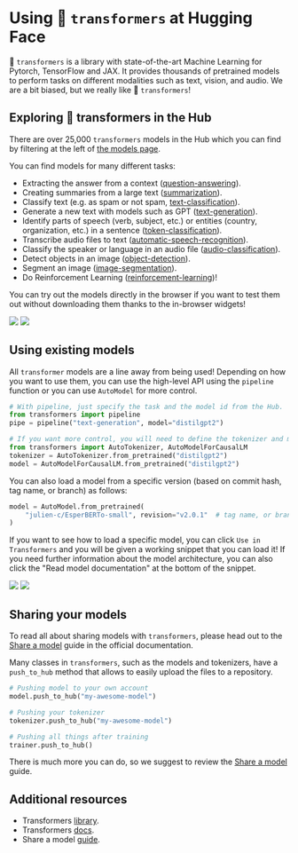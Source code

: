 # Using 🤗 `transformers` at Hugging Face

🤗 `transformers` is a library with state-of-the-art Machine Learning for Pytorch, TensorFlow and JAX. It provides thousands of pretrained models to perform tasks on different modalities such as text, vision, and audio. We are a bit biased, but we really like 🤗 `transformers`!

## Exploring 🤗 transformers in the Hub

There are over 25,000 `transformers` models in the Hub which you can find by filtering at the left of [the models page](https://huggingface.co/models?library=transformers&sort=downloads). 

You can find models for many different tasks:

* Extracting the answer from a context ([question-answering](https://huggingface.co/models?library=transformers&pipeline_tag=question-answering&sort=downloads)).
* Creating summaries from a large text ([summarization](https://huggingface.co/models?library=transformers&pipeline_tag=summarization&sort=downloads)).
* Classify text (e.g. as spam or not spam, [text-classification](https://huggingface.co/models?library=transformers&pipeline_tag=text-classification&sort=downloads)).
* Generate a new text with models such as GPT ([text-generation](https://huggingface.co/models?library=transformers&pipeline_tag=text-generation&sort=downloads)).
* Identify parts of speech (verb, subject, etc.) or entities (country, organization, etc.) in a sentence ([token-classification](https://huggingface.co/models?library=transformers&pipeline_tag=token-classification&sort=downloads)).
* Transcribe audio files to text ([automatic-speech-recognition](https://huggingface.co/models?library=transformers&pipeline_tag=automatic-speech-recognition&sort=downloads)).
* Classify the speaker or language in an audio file ([audio-classification](https://huggingface.co/models?library=transformers&pipeline_tag=audio-classification&sort=downloads)).
* Detect objects in an image ([object-detection](https://huggingface.co/models?library=transformers&pipeline_tag=object-detection&sort=downloads)).
* Segment an image ([image-segmentation](https://huggingface.co/models?library=transformers&pipeline_tag=image-segmentation&sort=downloads)).
* Do Reinforcement Learning ([reinforcement-learning](https://huggingface.co/models?library=transformers&pipeline_tag=reinforcement-learning&sort=downloads))!

You can try out the models directly in the browser if you want to test them out without downloading them thanks to the in-browser widgets! 

<div class="flex justify-center">
<img class="block dark:hidden" src="https://huggingface.co/datasets/huggingface/documentation-images/resolve/main/hub/libraries-transformers_widget.png"/>
<img class="hidden dark:block" src="https://huggingface.co/datasets/huggingface/documentation-images/resolve/main/hub/libraries-transformers_widget-dark.png"/>
</div>

## Using existing models

All `transformer` models are a line away from being used! Depending on how you want to use them, you can use the high-level API using the `pipeline` function or you can use `AutoModel` for more control.

```py
# With pipeline, just specify the task and the model id from the Hub.
from transformers import pipeline
pipe = pipeline("text-generation", model="distilgpt2")

# If you want more control, you will need to define the tokenizer and model.
from transformers import AutoTokenizer, AutoModelForCausalLM
tokenizer = AutoTokenizer.from_pretrained("distilgpt2")
model = AutoModelForCausalLM.from_pretrained("distilgpt2")
```

You can also load a model from a specific version (based on commit hash, tag name, or branch) as follows:

```py
model = AutoModel.from_pretrained(
    "julien-c/EsperBERTo-small", revision="v2.0.1"  # tag name, or branch name, or commit hash
)
```

If you want to see how to load a specific model, you can click `Use in Transformers` and you will be given a working snippet that you can load it! If you need further information about the model architecture, you can also click the "Read model documentation" at the bottom of the snippet.

<div class="flex justify-center">
<img class="block dark:hidden" src="https://huggingface.co/datasets/huggingface/documentation-images/resolve/main/hub/libraries-transformers_snippet.png"/>
<img class="hidden dark:block" src="https://huggingface.co/datasets/huggingface/documentation-images/resolve/main/hub/libraries-transformers_snippet-dark.png"/>
</div>

## Sharing your models

To read all about sharing models with `transformers`, please head out to the [Share a model](https://huggingface.co/docs/transformers/model_sharing) guide in the official documentation.

Many classes in `transformers`, such as the models and tokenizers, have a `push_to_hub` method that allows to easily upload the files to a repository.

```py
# Pushing model to your own account
model.push_to_hub("my-awesome-model")

# Pushing your tokenizer
tokenizer.push_to_hub("my-awesome-model")

# Pushing all things after training
trainer.push_to_hub()
```

There is much more you can do, so we suggest to review the [Share a model](https://huggingface.co/docs/transformers/model_sharing) guide.

## Additional resources

* Transformers [library](https://github.com/huggingface/transformers).
* Transformers [docs](https://huggingface.co/docs/transformers/index).
* Share a model [guide](https://huggingface.co/docs/transformers/model_sharing).
